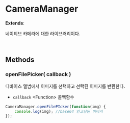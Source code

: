 # CameraManager
**Extends**: 

네이티브 카메라에 대한 라이브러리이다.

<br/>

## Methods

### openFilePicker( callback )

디바이스 앨범에서 이미지를 선택하고 선택된 이미지를 반환한다.

- `callback` \<Function> 콜백함수

```js
CameraManager.openFilePIcker(function(img) {
    console.log(img); //base64 인코딩된 이미지
});
```

<br/>
<br/>
